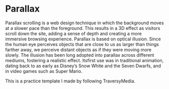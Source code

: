 # Parallax

Parallax scrolling is a web design technique in which the background moves at a slower pace than the foreground. This results in a 3D effect as visitors scroll down the site, adding a sense of depth and creating a
more immersive browsing experience. Parallax is based on optical illusion. Since the human eye perceives objects that are close to us as larger than things farther away, we perceive distant objects as if they
were moving more slowly. The illusion has been long adopted into parallax across different mediums, fostering a realistic effect. Itsfirst use was in traditional animation, dating back to as early as Disney’s Snow White and the Seven Dwarfs, and in video games such as Super Mario.

This is a practice template I made by following TraversyMedia.